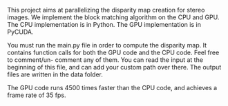 This project aims at parallelizing the disparity map creation for stereo images. 
We implement the block matching algorithm on the CPU and GPU. The CPU implementation
is in Python. The GPU implementation is in PyCUDA. 

You must run the main.py file in order to compute the disparity map. It contains
function calls for both the GPU code and the CPU code. Feel free to comment/un-
comment any of them. You can read the input at the beginning of this file, and
can add your custom path over there. The output files are written in the data folder.

The GPU code runs 4500 times faster than the CPU code, and achieves a frame rate of 
35 fps. 